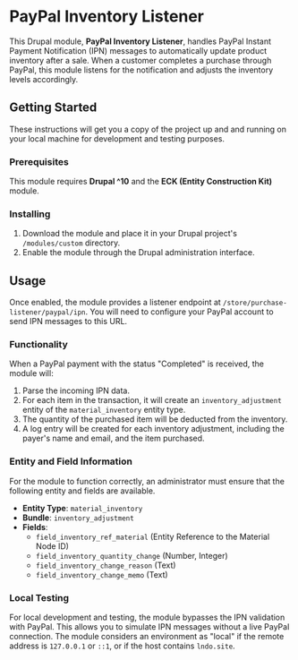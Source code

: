 # PayPal Inventory Listener

This Drupal module, **PayPal Inventory Listener**, handles PayPal Instant Payment Notification (IPN) messages to automatically update product inventory after a sale. When a customer completes a purchase through PayPal, this module listens for the notification and adjusts the inventory levels accordingly.

## Getting Started

These instructions will get you a copy of the project up and and running on your local machine for development and testing purposes.

### Prerequisites

This module requires **Drupal ^10** and the **ECK (Entity Construction Kit)** module.

### Installing

1.  Download the module and place it in your Drupal project's `/modules/custom` directory.
2.  Enable the module through the Drupal administration interface.

## Usage

Once enabled, the module provides a listener endpoint at `/store/purchase-listener/paypal/ipn`. You will need to configure your PayPal account to send IPN messages to this URL.

### Functionality

When a PayPal payment with the status "Completed" is received, the module will:
1.  Parse the incoming IPN data.
2.  For each item in the transaction, it will create an `inventory_adjustment` entity of the `material_inventory` entity type.
3.  The quantity of the purchased item will be deducted from the inventory.
4.  A log entry will be created for each inventory adjustment, including the payer's name and email, and the item purchased.

### Entity and Field Information

For the module to function correctly, an administrator must ensure that the following entity and fields are available.

* **Entity Type**: `material_inventory`
* **Bundle**: `inventory_adjustment`
* **Fields**:
    * `field_inventory_ref_material` (Entity Reference to the Material Node ID)
    * `field_inventory_quantity_change` (Number, Integer)
    * `field_inventory_change_reason` (Text)
    * `field_inventory_change_memo` (Text)

### Local Testing

For local development and testing, the module bypasses the IPN validation with PayPal. This allows you to simulate IPN messages without a live PayPal connection. The module considers an environment as "local" if the remote address is `127.0.0.1` or `::1`, or if the host contains `lndo.site`.
